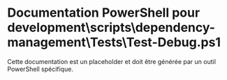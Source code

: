 # Documentation PowerShell pour development\scripts\dependency-management\Tests\Test-Debug.ps1

Cette documentation est un placeholder et doit être générée par un outil PowerShell spécifique.
